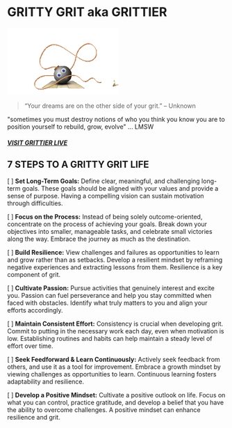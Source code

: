 # GRITTY GRIT aka GRITTIER

![bomb gif](images/bomb.gif)

<!-- favicon png snagged from gif by Placidplace/Pixabay -->

> “Your dreams are on the other side of your grit.” – Unknown

"sometimes you must destroy notions of who you think you know you are to position yourself to rebuild, grow, evolve" ... LMSW

##### [VISIT GRITTIER LIVE](https://www.latoniamertica.dev/gritty-grit/)

## 7 STEPS TO A GRITTY GRIT LIFE<br>

[ ] **Set Long-Term Goals:** Define clear, meaningful, and challenging long-term goals. These goals should be aligned with your values and provide a sense of purpose. Having a compelling vision can sustain motivation through difficulties.

[ ] **Focus on the Process:**
Instead of being solely outcome-oriented, concentrate on the process of achieving your goals. Break down your objectives into smaller, manageable tasks, and celebrate small victories along the way. Embrace the journey as much as the destination.

[ ] **Build Resilience:**
View challenges and failures as opportunities to learn and grow rather than as setbacks. Develop a resilient mindset by reframing negative experiences and extracting lessons from them. Resilience is a key component of grit.

[ ] **Cultivate Passion:**
Pursue activities that genuinely interest and excite you. Passion can fuel perseverance and help you stay committed when faced with obstacles. Identify what truly matters to you and align your efforts accordingly.

[ ] **Maintain Consistent Effort:**
Consistency is crucial when developing grit. Commit to putting in the necessary work each day, even when motivation is low. Establishing routines and habits can help maintain a steady level of effort over time.

[ ] **Seek Feedforward & Learn Continuously:**
Actively seek feedback from others, and use it as a tool for improvement. Embrace a growth mindset by viewing challenges as opportunities to learn. Continuous learning fosters adaptability and resilience.

[ ] **Develop a Positive Mindset:**
Cultivate a positive outlook on life. Focus on what you can control, practice gratitude, and develop a belief that you have the ability to overcome challenges. A positive mindset can enhance resilience and grit.
